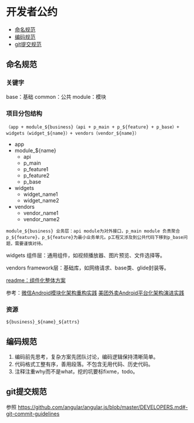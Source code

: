 # 开发者公约

* [命名规范](#命名规范)
* [编码规范](#编码规范)
* [git提交规范](#git提交规范)

## 命名规范

### 关键字
base：基础
common：公共
module：模块

### 项目分包结构
```（app + module_${business}（api + p_main + p_${feature} + p_base）+ widgets（widget_${name}）+ vendors（vendor_${name}）```

- app
- module_${name}
  - api
  - p_main
  - p_feature1
  - p_feature2
  - p_base
- widgets
  - widget_name1
  - widget_name2
- vendors
  - vendor_name1
  - vendor_name2

```module_${business} 业务层：api module为对外接口，p_main module 负责聚合p_${feature}，p_${feature}为最小业务单元。p工程又涉及到公共代码下移到p_base问题，需要谨慎对待。```

widgets 组件层：通用组件，如视频播放器、图片预览、文件选择等。

vendors framework层：基础库，如网络请求、base类、glide封装等。

[readme：组件化整体方案](https://github.com/hcanyz/android-dynamic-module)

参考：[微信Android模块化架构重构实践](https://mp.weixin.qq.com/s/mkhCzeoLdev5TyO6DqHEdw) [美团外卖Android平台化架构演进实践](https://tech.meituan.com/2018/03/16/meituan-food-delivery-android-architecture-evolution.html)

### 资源
```${business}_${name}_${attrs}```

## 编码规范
1. 编码前先思考，复杂方案先团队讨论，编码逻辑保持清晰简单。
2. 代码格式工整有序，善用段落。不包含无用代码、历史代码。
3. 注释注重why而不是what，挖的坑要标fixme，todo。

## git提交规范
参照 https://github.com/angular/angular.js/blob/master/DEVELOPERS.md#-git-commit-guidelines
